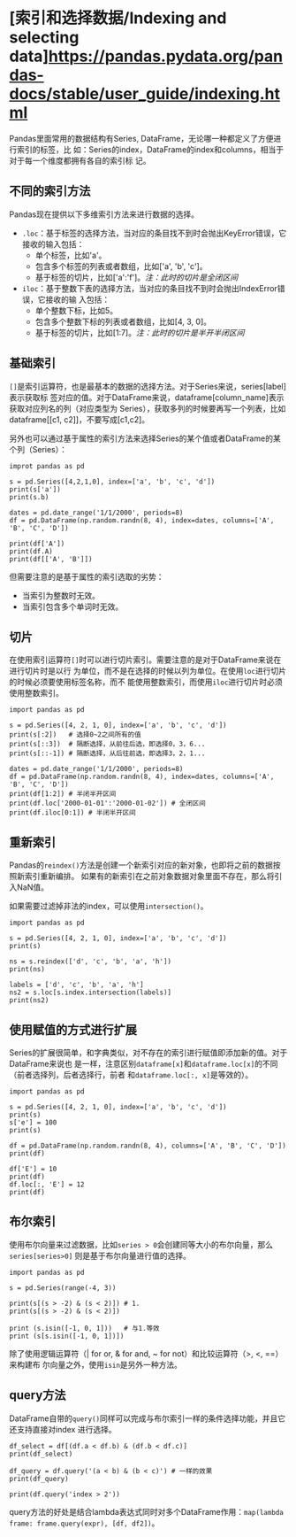 # [索引和选择数据/Indexing and selecting data]https://pandas.pydata.org/pandas-docs/stable/user_guide/indexing.html

Pandas里面常用的数据结构有Series, DataFrame，无论哪一种都定义了方便进行索引的标签，比
如：Series的index，DataFrame的index和columns，相当于对于每一个维度都拥有各自的索引标
记。

## 不同的索引方法

Pandas现在提供以下多维索引方法来进行数据的选择。

- `.loc`：基于标签的选择方法，当对应的条目找不到时会抛出KeyError错误，它接收的输入包括：
  - 单个标签，比如'a'。
  - 包含多个标签的列表或者数组，比如['a', 'b', 'c']。
  - 基于标签的切片，比如['a':'f']。*注：此时的切片是全闭区间*
- `iloc`：基于整数下表的选择方法，当对应的条目找不到时会抛出IndexError错误，它接收的输
入包括：
  - 单个整数下标，比如5。
  - 包含多个整数下标的列表或者数组，比如[4, 3, 0]。
  - 基于标签的切片，比如[1:7]。*注：此时的切片是半开半闭区间*


## 基础索引

`[]`是索引运算符，也是最基本的数据的选择方法。对于Series来说，series[label]表示获取标
签对应的值。对于DataFrame来说，dataframe[column_name]表示获取对应列名的列（对应类型为
Series），获取多列的时候要再写一个列表，比如dataframe[[c1, c2]]，不要写成[c1,c2]。

另外也可以通过基于属性的索引方法来选择Series的某个值或者DataFrame的某个列（Series）：

```
improt pandas as pd

s = pd.Series([4,2,1,0], index=['a', 'b', 'c', 'd'])
print(s['a'])
print(s.b)

dates = pd.date_range('1/1/2000', periods=8)
df = pd.DataFrame(np.random.randn(8, 4), index=dates, columns=['A', 'B', 'C', 'D'])

print(df['A'])
print(df.A)
print(df[['A', 'B']])
```

但需要注意的是基于属性的索引选取的劣势：

- 当索引为整数时无效。
- 当索引包含多个单词时无效。

## 切片

在使用索引运算符`[]`时可以进行切片索引。需要注意的是对于DataFrame来说在进行切片时是以行
为单位，而不是在选择的时候以列为单位。在使用`loc`进行切片的时候必须要使用标签名称，而不
能使用整数索引，而使用`iloc`进行切片时必须使用整数索引。

```
import pandas as pd

s = pd.Series([4, 2, 1, 0], index=['a', 'b', 'c', 'd'])
print(s[:2])   # 选择0~2之间所有的值
print(s[::3])  # 隔断选择，从前往后选，即选择0，3，6...
print(s[::-1]) # 隔断选择，从后往前选，即选择3，2，1...

dates = pd.date_range('1/1/2000', periods=8)
df = pd.DataFrame(np.random.randn(8, 4), index=dates, columns=['A', 'B', 'C', 'D'])
print(df[1:2]) # 半闭半开区间
print(df.loc['2000-01-01':'2000-01-02']) # 全闭区间
print(df.iloc[0:1]) # 半闭半开区间
```

## 重新索引

Pandas的`reindex()`方法是创建一个新索引对应的新对象，也即将之前的数据按照新索引重新编排。
如果有的新索引在之前对象数据对象里面不存在，那么将引入NaN值。

如果需要过滤掉非法的index，可以使用`intersection()`。

```
import pandas as pd

s = pd.Series([4, 2, 1, 0], index=['a', 'b', 'c', 'd'])
print(s)

ns = s.reindex(['d', 'c', 'b', 'a', 'h'])
print(ns)

labels = ['d', 'c', 'b', 'a', 'h']
ns2 = s.loc[s.index.intersection(labels)]
print(ns2)
```

## 使用赋值的方式进行扩展

Series的扩展很简单，和字典类似，对不存在的索引进行赋值即添加新的值。对于DataFrame来说也
是一样，注意区别`dataframe[x]`和`dataframe.loc[x]`的不同（前者选择列，后者选择行，前者
和`dataframe.loc[:, x]`是等效的）。

```
import pandas as pd

s = pd.Series([4, 2, 1, 0], index=['a', 'b', 'c', 'd'])
print(s)
s['e'] = 100
print(s)

df = pd.DataFrame(np.random.randn(8, 4), columns=['A', 'B', 'C', 'D'])
print(df)

df['E'] = 10
print(df)
df.loc[:, 'E'] = 12
print(df)
```

## 布尔索引

使用布尔向量来过滤数据，比如`series > 0`会创建同等大小的布尔向量，那么`series[series>0]`
则是基于布尔向量进行值的选择。

```
import pandas as pd

s = pd.Series(range(-4, 3))

print(s[(s > -2) & (s < 2)]) # 1.
print(s[(s > -2) & (s < 2)])

print (s.isin([-1, 0, 1]))   # 与1.等效
print (s[s.isin([-1, 0, 1])])
```

除了使用逻辑运算符（| for or, & for and, ~ for not）和比较运算符（>, <, ==）来构建布
尔向量之外，使用`isin`是另外一种方法。

## query方法

DataFrame自带的`query()`同样可以完成与布尔索引一样的条件选择功能，并且它还支持直接对index
进行选择。

```
df_select = df[(df.a < df.b) & (df.b < df.c)]
print(df_select)

df_query = df.query('(a < b) & (b < c)') # 一样的效果
print(df_query)

print(df.query('index > 2'))
```

query方法的好处是结合lambda表达式同时对多个DataFrame作用：`map(lambda frame: frame.query(expr), [df, df2])`。
